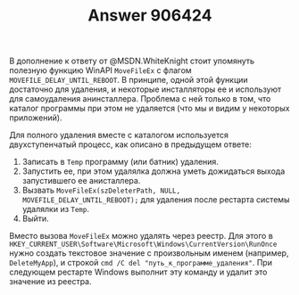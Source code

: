 ﻿---
title: "Answer 906424"
se.owner.user_id: 287068
se.owner.display_name: "freim"
se.owner.link: "https://ru.stackoverflow.com/users/287068/freim"
se.answer_id: 906424
se.question_id: 906246
se.post_type: answer
se.score: 4
se.is_accepted: False
---
<p>В дополнение к ответу от @MSDN.WhiteKnight стоит упомянуть полезную функцию WinAPI <code>MoveFileEx</code> с флагом <code>MOVEFILE_DELAY_UNTIL_REBOOT</code>. В принципе, одной этой функции достаточно для удаления, и некоторые инсталляторы ее и используют для самоудаления анинсталлера. Проблема с ней только в том, что каталог программы при этом не удаляется (что мы и видим у некоторых приложений).</p>

<p>Для полного удаления вместе с каталогом используется двухступенчатый процесс, как описано в предыдущем ответе:</p>

<ol>
<li>Записать в <code>Temp</code> программу (или батник) удаления.</li>
<li>Запустить ее, при этом удалялка должна уметь дожидаться выхода
запустившего ее анисталлера.</li>
<li>Вызвать <code>MoveFileEx(szDeleterPath, NULL, MOVEFILE_DELAY_UNTIL_REBOOT);</code> для удаления после рестарта системы удалялки из <code>Temp</code>.</li>
<li>Выйти.</li>
</ol>

<p>Вместо вызова <code>MoveFileEx</code> можно удалять через реестр. Для этого в <code>HKEY_CURRENT_USER\Software\Microsoft\Windows\CurrentVersion\RunOnce</code> нужно создать текстовое значение с произвольным именем (например, <code>DeleteMyApp</code>), и строкой <code>cmd /C del "путь_к_программе_удаления"</code>. При следующем рестарте Windows выполнит эту команду и удалит это значение из реестра.</p>
